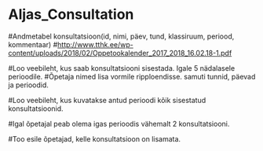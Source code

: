 # Aljas_Consultation

#Andmetabel konsultatsioon(id, nimi, päev, tund, klassiruum, periood, kommentaar)
#http://www.tthk.ee/wp-content/uploads/2018/02/Oppetookalender_2017_2018_16.02.18-1.pdf

#Loo veebileht, kus saab konsultatsiooni sisestada. Igale 5 nädalasele perioodile.
#Õpetaja nimed lisa vormile ripploendisse. samuti tunnid, päevad ja perioodid.

#Loo veebileht, kus kuvatakse antud perioodi kõik sisestatud konsultatsioonid.

#Igal õpetajal peab olema igas perioodis vähemalt 2 konsultatsiooni.

#Too esile õpetajad, kelle konsultatsioon on lisamata.
